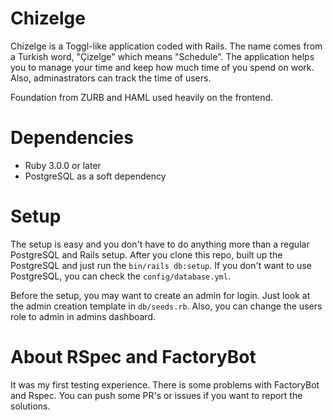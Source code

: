 # Chizelge

Chizelge is a Toggl-like application coded with Rails. The name comes from a Turkish word, "Çizelge" which means "Schedule". The application helps you to manage your time and keep how much time of you spend on work. Also, adminastrators can track the time of users. 

Foundation from ZURB and HAML used heavily on the frontend.

# Dependencies

* Ruby 3.0.0 or later
* PostgreSQL as a soft dependency

# Setup

The setup is easy and you don't have to do anything more than a regular PostgreSQL and Rails setup. After you clone this repo, built up the PostgreSQL and just run the `bin/rails db:setup`. If you don't want to use PostgreSQL, you can check the `config/database.yml`.

Before the setup, you may want to create an admin for login. Just look at the admin creation template in `db/seeds.rb`. Also, you can change the users role to admin in admins dashboard.

# About RSpec and FactoryBot

It was my first testing experience. There is some problems with FactoryBot and Rspec. You can push some PR's or issues if you want to report the solutions.
